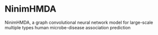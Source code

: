 # NinimHMDA
NinimHMDA, a graph convolutional neural network model for large-scale multiple types human  microbe-disease association prediction 
